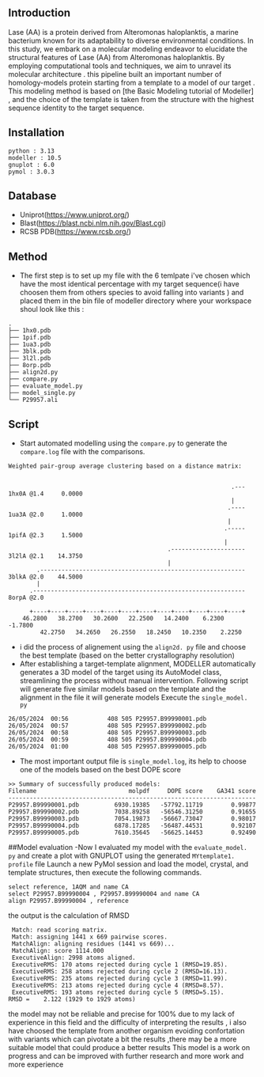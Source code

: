 ## Introduction
Lase (AA) is a protein derived from Alteromonas haloplanktis, a marine bacterium known for its adaptability to diverse environmental conditions. In this study, we embark on a molecular modeling endeavor to elucidate the structural features of Lase (AA) from Alteromonas haloplanktis. By employing computational tools and techniques, we aim to unravel its molecular architecture . this pipeline built an important number of homology-models protein starting from a template to a model of our target . This modeling method is based on [the Basic Modeling tutorial of Modeller] , and the choice of the template is taken from the structure with the highest sequence identity to the target sequence.
## Installation
```
python : 3.13
modeller : 10.5
gnuplot : 6.0
pymol : 3.0.3
```
## Database 
- Uniprot(https://www.uniprot.org/)
- Blast(https://blast.ncbi.nlm.nih.gov/Blast.cgi)
- RCSB PDB(https://www.rcsb.org/)
## Method 
- The first step is to set up my file with the 6 temlpate i've chosen which have the most identical percentage with my target sequence(i have choosen them from others species to avoid falling into variants ) and placed them in the bin file of modeller directory where your workspace shoul look like this :
```
.
├── 1hx0.pdb
├── 1pif.pdb
├── 1ua3.pdb
├── 3blk.pdb
├── 3l2l.pdb
├── 8orp.pdb
├── align2d.py
├── compare.py
├── evaluate_model.py
├── model_single.py
└── P29957.ali
```
## Script 
- Start automated modelling using the `compare.py` to generate the `compare.log` file with the comparisons.
```
Weighted pair-group average clustering based on a distance matrix:


                                                               .--- 1hx0A @1.4     0.0000
                                                               |
                                                              .---- 1ua3A @2.0     1.0000
                                                              |
                                                             .----- 1pifA @2.3     1.5000
                                                             |
                                             .--------------------- 3l2lA @2.1    14.3750
                                             |
        .---------------------------------------------------------- 3blkA @2.0    44.5000
        |
      .------------------------------------------------------------ 8orpA @2.0

      +----+----+----+----+----+----+----+----+----+----+----+----+
    46.2800   38.2700   30.2600   22.2500   14.2400    6.2300   -1.7800
         42.2750   34.2650   26.2550   18.2450   10.2350    2.2250
```
- i did the process of alignement using the `align2d. py` file and choose the best template (based on the  better crystallography resolution)
- After establishing a target-template alignment, MODELLER automatically generates a 3D model of the target using its AutoModel class, streamlining the process without manual intervention.
Following script will generate five similar models based on the template and the alignment in the file it will generate models
Execute the `single_model. py`
```shell
26/05/2024  00:56           408 505 P29957.B99990001.pdb
26/05/2024  00:57           408 505 P29957.B99990002.pdb
26/05/2024  00:58           408 505 P29957.B99990003.pdb
26/05/2024  00:59           408 505 P29957.B99990004.pdb
26/05/2024  01:00           408 505 P29957.B99990005.pdb
```
- The most important output file is `single_model.log`, its help to choose one of the models based on the best DOPE score
```
>> Summary of successfully produced models:
Filename                          molpdf     DOPE score    GA341 score
----------------------------------------------------------------------
P29957.B99990001.pdb          6930.19385   -57792.11719        0.99877
P29957.B99990002.pdb          7038.89258   -56546.31250        0.91655
P29957.B99990003.pdb          7054.19873   -56667.73047        0.98017
P29957.B99990004.pdb          6878.17285   -56487.44531        0.92107
P29957.B99990005.pdb          7610.35645   -56625.14453        0.92490
```
##Model evaluation
-Now I evaluated my model with the `evaluate_model. py` and create a plot with GNUPLOT using the generated `MYtemplate1. profile` file 
Launch a new PyMol session and load the model, crystal, and template structures, then execute the following commands.
```shell
select reference, 1AQM and name CA
select P29957.B99990004 , P29957.B99990004 and name CA
align P29957.B99990004 , reference
```
the output is the calculation of  RMSD
```
 Match: read scoring matrix.
 Match: assigning 1441 x 669 pairwise scores.
 MatchAlign: aligning residues (1441 vs 669)...
 MatchAlign: score 1114.000
 ExecutiveAlign: 2998 atoms aligned.
 ExecutiveRMS: 170 atoms rejected during cycle 1 (RMSD=19.85).
 ExecutiveRMS: 258 atoms rejected during cycle 2 (RMSD=16.13).
 ExecutiveRMS: 235 atoms rejected during cycle 3 (RMSD=11.99).
 ExecutiveRMS: 213 atoms rejected during cycle 4 (RMSD=8.57).
 ExecutiveRMS: 193 atoms rejected during cycle 5 (RMSD=5.15).
RMSD =    2.122 (1929 to 1929 atoms)
```
the model may not be reliable and precise for 100% due to my lack of experience in this field and the difficulty of interpreting the results , i also have choosed the template from another organism evoiding confortation with variants which can pivotate a bit the results ,there may be a more suitable model that could produce a better results 
This model is a work on progress and can be improved with further research and more work and more experience
```
